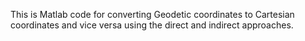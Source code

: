 This is Matlab code for converting Geodetic coordinates to Cartesian coordinates and vice versa using the direct and indirect approaches. 
